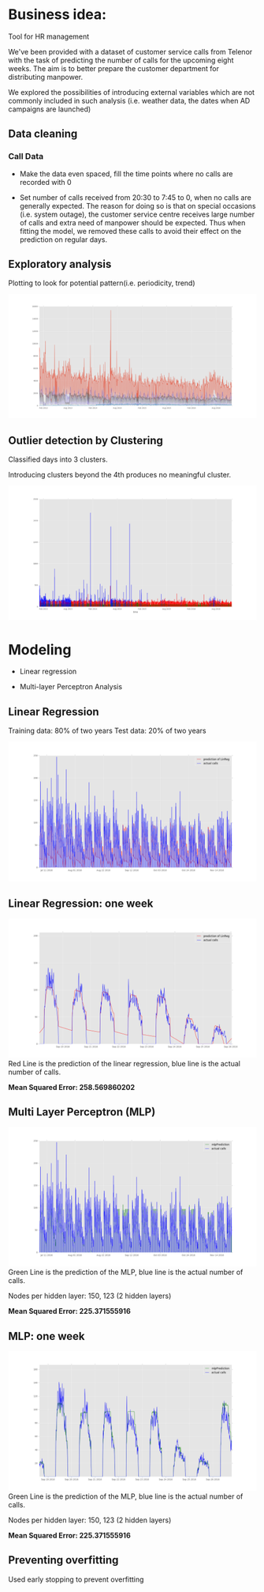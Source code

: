 <!-- background: #fff -->
<!-- color: #000 -->
<!-- font: frutiger -->

# Business idea:
Tool for HR management

We've been provided with a dataset of customer service calls from Telenor with the task of predicting the number of calls for the upcoming eight weeks. The aim is to better prepare the customer department for distributing manpower.

We explored the possibilities of introducing external variables which are not commonly included in such analysis (i.e. weather data, the dates when AD campaigns are launched)

## Data cleaning
### Call Data
* Make the data even spaced, fill the time points where no calls are recorded with 0

* Set number of calls received from 20:30 to 7:45 to 0, when no calls are generally expected. The reason for doing so is that on special occasions (i.e. system outage), the customer service centre receives large number of calls and extra need of manpower should be expected. Thus when fitting the model, we removed these calls to avoid their effect on the prediction on regular days.

## Exploratory analysis

Plotting to look for potential pattern(i.e. periodicity, trend)

![alt text](https://github.com/Fransisnk/STK-INF-CC/blob/master/plots/totplot.png "Number of Calls of 4 Types")


## Outlier detection by Clustering

Classified days into 3 clusters. 

Introducing clusters beyond the 4th produces no meaningful cluster.

![alt text](https://github.com/Fransisnk/STK-INF-CC/blob/master/plots/clustertot.png "Calls in 3 Clusters")


# Modeling

* Linear regression

* Multi-layer Perceptron Analysis

## Linear Regression
Training data:  80% of two years
Test data:      20% of two years

![alt text](https://github.com/Fransisnk/STK-INF-CC/blob/master/plots/linRegOverview.png "Overview over the test data of linear regression")

## Linear Regression: one week
![alt text](https://github.com/Fransisnk/STK-INF-CC/blob/master/plots/linRegZoom.png "One week of linear regression")
Red Line is the prediction of the linear regression, blue line is the actual number of calls.

**Mean Squared Error:  258.569860202**

## Multi Layer Perceptron (MLP)
![alt text](https://github.com/Fransisnk/STK-INF-CC/blob/master/plots/MLPOverview.png "Overview over the MLP")
Green Line is the prediction of the MLP, blue line is the actual number of calls.

Nodes per hidden layer: 150, 123 (2 hidden layers)

**Mean Squared Error:  225.371555916**

## MLP: one week
![alt text](https://github.com/Fransisnk/STK-INF-CC/blob/master/plots/MLPZoom.png "One week of MLP")
Green Line is the prediction of the MLP, blue line is the actual number of calls.

Nodes per hidden layer: 150, 123 (2 hidden layers)

**Mean Squared Error:  225.371555916**

## Preventing overfitting

Used early stopping to prevent overfitting
